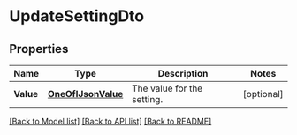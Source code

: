# UpdateSettingDto

## Properties

Name | Type | Description | Notes
------------ | ------------- | ------------- | -------------
**Value** | [**OneOfIJsonValue**](oneOf&lt;IJsonValue&gt;.md) | The value for the setting. | [optional] 

[[Back to Model list]](../README.md#documentation-for-models) [[Back to API list]](../README.md#documentation-for-api-endpoints) [[Back to README]](../README.md)


